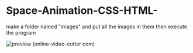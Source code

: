 # Space-Animation-CSS-HTML-
make a folder named "images" and put all the images in them then execute the program

![preview (online-video-cutter com)](https://user-images.githubusercontent.com/56559378/91666060-9a140580-eb17-11ea-818f-937ac376b1c0.gif)


